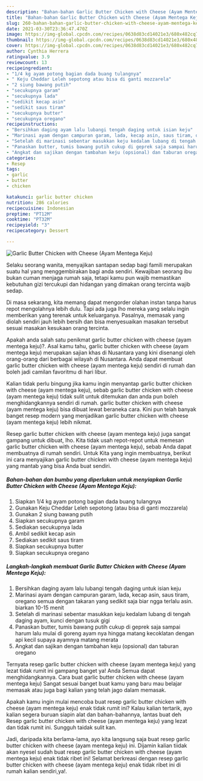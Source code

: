 ```yaml
---
description: "Bahan-bahan Garlic Butter Chicken with Cheese (Ayam Mentega Keju) yang sedap Untuk Jualan"
title: "Bahan-bahan Garlic Butter Chicken with Cheese (Ayam Mentega Keju) yang sedap Untuk Jualan"
slug: 260-bahan-bahan-garlic-butter-chicken-with-cheese-ayam-mentega-keju-yang-sedap-untuk-jualan
date: 2021-03-30T23:36:47.470Z
image: https://img-global.cpcdn.com/recipes/0638d83cd14021e3/680x482cq70/garlic-butter-chicken-with-cheese-ayam-mentega-keju-foto-resep-utama.jpg
thumbnail: https://img-global.cpcdn.com/recipes/0638d83cd14021e3/680x482cq70/garlic-butter-chicken-with-cheese-ayam-mentega-keju-foto-resep-utama.jpg
cover: https://img-global.cpcdn.com/recipes/0638d83cd14021e3/680x482cq70/garlic-butter-chicken-with-cheese-ayam-mentega-keju-foto-resep-utama.jpg
author: Cynthia Herrera
ratingvalue: 3.9
reviewcount: 13
recipeingredient:
- "1/4 kg ayam potong bagian dada buang tulangnya"
- " Keju Cheddar Leleh sepotong atau bisa di ganti mozzarela"
- "2 siung bawang putih"
- "secukupnya garam"
- "secukupnya lada"
- "sedikit kecap asin"
- "sedikit saus tiram"
- "secukupnya butter"
- "secukupnya oregano"
recipeinstructions:
- "Bersihkan daging ayam lalu lubangi tengah daging untuk isian keju"
- "Marinasi ayam dengan campuran garam, lada, kecap asin, saus tiram, oregano semua dengan takaran yang sedikit saja biar ngga terlalu asin. biarkan 10-15 menit"
- "Setelah di marinasi sebentar masukkan keju kedalam lubang di tengah daging ayam, kunci dengan tusuk gigi"
- "Panaskan butter, tumis bawang putih cukup di geprek saja sampai harum lalu mulai di goreng ayam nya hingga matang kecoklatan dengan api kecil supaya ayamnya matang merata"
- "Angkat dan sajikan dengan tambahan keju (opsional) dan taburan oregano"
categories:
- Resep
tags:
- garlic
- butter
- chicken

katakunci: garlic butter chicken 
nutrition: 286 calories
recipecuisine: Indonesian
preptime: "PT12M"
cooktime: "PT32M"
recipeyield: "3"
recipecategory: Dessert

---
```



![Garlic Butter Chicken with Cheese (Ayam Mentega Keju)](https://img-global.cpcdn.com/recipes/0638d83cd14021e3/680x482cq70/garlic-butter-chicken-with-cheese-ayam-mentega-keju-foto-resep-utama.jpg)

Selaku seorang wanita, menyajikan santapan sedap bagi famili merupakan suatu hal yang menggembirakan bagi anda sendiri. Kewajiban seorang ibu bukan cuman menjaga rumah saja, tetapi kamu pun wajib memastikan kebutuhan gizi tercukupi dan hidangan yang dimakan orang tercinta wajib sedap.

Di masa  sekarang, kita memang dapat mengorder olahan instan tanpa harus repot mengolahnya lebih dulu. Tapi ada juga lho mereka yang selalu ingin memberikan yang terenak untuk keluarganya. Pasalnya, memasak yang diolah sendiri jauh lebih bersih dan bisa menyesuaikan masakan tersebut sesuai masakan kesukaan orang tercinta. 



Apakah anda salah satu penikmat garlic butter chicken with cheese (ayam mentega keju)?. Asal kamu tahu, garlic butter chicken with cheese (ayam mentega keju) merupakan sajian khas di Nusantara yang kini disenangi oleh orang-orang dari berbagai wilayah di Nusantara. Anda dapat membuat garlic butter chicken with cheese (ayam mentega keju) sendiri di rumah dan boleh jadi camilan favoritmu di hari libur.

Kalian tidak perlu bingung jika kamu ingin menyantap garlic butter chicken with cheese (ayam mentega keju), sebab garlic butter chicken with cheese (ayam mentega keju) tidak sulit untuk ditemukan dan anda pun boleh menghidangkannya sendiri di rumah. garlic butter chicken with cheese (ayam mentega keju) bisa dibuat lewat beraneka cara. Kini pun telah banyak banget resep modern yang menjadikan garlic butter chicken with cheese (ayam mentega keju) lebih nikmat.

Resep garlic butter chicken with cheese (ayam mentega keju) juga sangat gampang untuk dibuat, lho. Kita tidak usah repot-repot untuk memesan garlic butter chicken with cheese (ayam mentega keju), sebab Anda dapat membuatnya di rumah sendiri. Untuk Kita yang ingin membuatnya, berikut ini cara menyajikan garlic butter chicken with cheese (ayam mentega keju) yang mantab yang bisa Anda buat sendiri.

<!--inarticleads1-->

##### Bahan-bahan dan bumbu yang diperlukan untuk menyiapkan Garlic Butter Chicken with Cheese (Ayam Mentega Keju):

1. Siapkan 1/4 kg ayam potong bagian dada buang tulangnya
1. Gunakan  Keju Cheddar Leleh sepotong (atau bisa di ganti mozzarela)
1. Gunakan 2 siung bawang putih
1. Siapkan secukupnya garam
1. Sediakan secukupnya lada
1. Ambil sedikit kecap asin
1. Sediakan sedikit saus tiram
1. Siapkan secukupnya butter
1. Siapkan secukupnya oregano




<!--inarticleads2-->

##### Langkah-langkah membuat Garlic Butter Chicken with Cheese (Ayam Mentega Keju):

1. Bersihkan daging ayam lalu lubangi tengah daging untuk isian keju
1. Marinasi ayam dengan campuran garam, lada, kecap asin, saus tiram, oregano semua dengan takaran yang sedikit saja biar ngga terlalu asin. biarkan 10-15 menit
1. Setelah di marinasi sebentar masukkan keju kedalam lubang di tengah daging ayam, kunci dengan tusuk gigi
1. Panaskan butter, tumis bawang putih cukup di geprek saja sampai harum lalu mulai di goreng ayam nya hingga matang kecoklatan dengan api kecil supaya ayamnya matang merata
1. Angkat dan sajikan dengan tambahan keju (opsional) dan taburan oregano




Ternyata resep garlic butter chicken with cheese (ayam mentega keju) yang lezat tidak rumit ini gampang banget ya! Anda Semua dapat menghidangkannya. Cara buat garlic butter chicken with cheese (ayam mentega keju) Sangat sesuai banget buat kamu yang baru mau belajar memasak atau juga bagi kalian yang telah jago dalam memasak.

Apakah kamu ingin mulai mencoba buat resep garlic butter chicken with cheese (ayam mentega keju) enak tidak rumit ini? Kalau kalian tertarik, ayo kalian segera buruan siapin alat dan bahan-bahannya, lantas buat deh Resep garlic butter chicken with cheese (ayam mentega keju) yang lezat dan tidak rumit ini. Sungguh taidak sulit kan. 

Jadi, daripada kita berlama-lama, ayo kita langsung saja buat resep garlic butter chicken with cheese (ayam mentega keju) ini. Dijamin kalian tiidak akan nyesel sudah buat resep garlic butter chicken with cheese (ayam mentega keju) enak tidak ribet ini! Selamat berkreasi dengan resep garlic butter chicken with cheese (ayam mentega keju) enak tidak ribet ini di rumah kalian sendiri,ya!.


